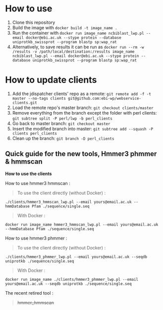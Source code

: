 # How to use

1. Clone this repository
2. Build the image with `docker build -t image_name .`
3. Run the container with `docker run image_name ncbiblast_lwp.pl --email docker@ebi.ac.uk --stype protein --database uniprotkb_swissprot --program blastp sp:wap_rat`
4. Alternatively, to save results it can be run as `docker run --rm -w /results -v /path/local/destination:/results image_name ncbiblast_lwp.pl --email docker@ebi.ac.uk --stype protein --database uniprotkb_swissprot --program blastp sp:wap_rat`

# How to update clients

1. Add the jdispatcher clients' repo as a remote: `git remote add -f -t master --no-tags clients git@github.com:ebi-wp/webservice-clients.git`
2. Load the remote repo's master branch: `git checkout clients/master`
3. Remove everything from the branch except the folder with perl clients: `git subtree split -P perl/lwp -b perl_clients`
4. Go back to master branch: `git checkout master`
5. Insert the modified branch into master: `git subtree add --squash -P clients perl_clients`
6. Clean up the branch: `git branch -D perl_clients`

## Quick guide for the new tools, Hmmer3 phmmer & hmmscan
**How to use the clients**

How to use hmmer3 hmmscan :
> To use the client directly (without Docker) :
```
./clients/hmmer3_hmmscan_lwp.pl --email yours@email.ac.uk --hmmDatabase Pfam ./sequence/single.seq
```

> With Docker :
```
docker run image_name hmmer3_hmmscan_lwp.pl --email yours@email.ac.uk --hmmDatabase Pfam ./sequence/single.seq
```


How to use hmmer3 phmmer :
> To use the client directly (without Docker) :
```
./clients/hmmer3_phmmer_lwp.pl --email yours@email.ac.uk --seqdb uniprotkb ./sequence/single.seq
```

> With Docker :
```
docker run image_name ./clients/hmmer3_phmmer_lwp.pl --email yours@email.ac.uk --seqdb uniprotkb ./sequence/single.seq
```

The recent retired tool :
>  ~~hmmer_hmmscan~~ 